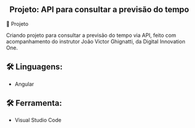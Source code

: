 <h2 align="center">Projeto: API para consultar a previsão do tempo</h2
​    


## 🚀 Projeto

Criando projeto para consultar a previsão do tempo via API, feito com acompanhamento do instrutor João Victor Ghignatti, da Digital Innovation One.







## 🛠 Linguagens:

* Angular





## 🛠 Ferramenta:

* Visual Studio Code

